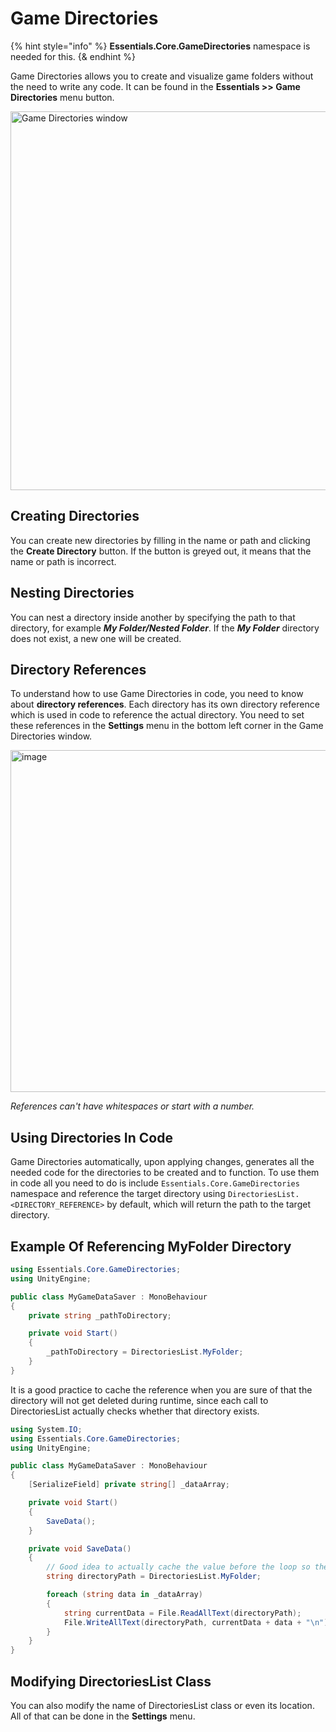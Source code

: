 # Game Directories

{% hint style="info" %}
**Essentials.Core.GameDirectories** namespace is needed for this.
{& endhint %}

Game Directories allows you to create and visualize game folders without the need to write any code.
It can be found in the **Essentials >> Game Directories** menu button.

<img width="606" alt="Game Directories window" src="https://github.com/NotRewd/Unity-Essentials/assets/48103943/72d8dea7-9e50-46bd-a7c7-a4d184196093"/>

## Creating Directories

You can create new directories by filling in the name or path and clicking the **Create Directory** button. If the button is greyed out, it means that the name or path is incorrect.

## Nesting Directories

You can nest a directory inside another by specifying the path to that directory, for example **_My Folder/Nested Folder_**. If the **_My Folder_** directory does not exist, a new one will be created.

## Directory References

To understand how to use Game Directories in code, you need to know about **directory references**. Each directory has its own directory reference which is used in code to reference the actual directory. You need to set these references in the **Settings** menu in the bottom left corner in the Game Directories window.

<img width="547" alt="image" src="https://github.com/NotRewd/Unity-Essentials/assets/48103943/ed9b39f5-dea1-4281-98ae-97a8f695c8e5">

_References can't have whitespaces or start with a number._

## Using Directories In Code

Game Directories automatically, upon applying changes, generates all the needed code for the directories to be created and to function. To use them in code all you need to do is include `Essentials.Core.GameDirectories` namespace and reference the target directory using `DirectoriesList.<DIRECTORY_REFERENCE>` by default, which will return the path to the target directory.

## Example Of Referencing MyFolder Directory

```cs
using Essentials.Core.GameDirectories;
using UnityEngine;

public class MyGameDataSaver : MonoBehaviour
{
    private string _pathToDirectory;

    private void Start()
    {
        _pathToDirectory = DirectoriesList.MyFolder;
    }
}
```

It is a good practice to cache the reference when you are sure of that the directory will not get deleted during runtime, since each call to DirectoriesList actually checks whether that directory exists.

```cs
using System.IO;
using Essentials.Core.GameDirectories;
using UnityEngine;

public class MyGameDataSaver : MonoBehaviour
{
    [SerializeField] private string[] _dataArray;

    private void Start()
    {
        SaveData();
    }

    private void SaveData()
    {
        // Good idea to actually cache the value before the loop so the GameDirectories system won't have to recheck the folder every time.
        string directoryPath = DirectoriesList.MyFolder;

        foreach (string data in _dataArray)
        {
            string currentData = File.ReadAllText(directoryPath);
            File.WriteAllText(directoryPath, currentData + data + "\n");
        }
    }
}
```

## Modifying DirectoriesList Class

You can also modify the name of DirectoriesList class or even its location. All of that can be done in the **Settings** menu.
